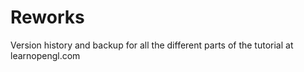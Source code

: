# Reworks
Version history and backup for all the different parts of the tutorial at learnopengl.com
